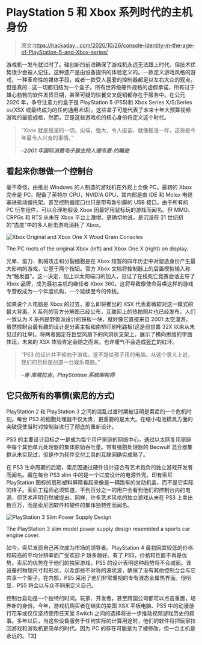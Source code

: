 # PlayStation 5 和 Xbox 系列时代的主机身份

> 原文:[https://hackaday . com/2020/10/26/console-identity-in-the-age-of-PlayStation-5-and-Xbox-series/](https://hackaday.com/2020/10/26/console-identity-in-the-age-of-playstation-5-and-xbox-series/)

游戏机一发布就过时了。硅创新的前进确保了游戏机永远无法跟上时代，但技术优势很少会被人记住。这种遗产是由设备提供的体验定义的。一款定义游戏风格的游戏，一种革命性的媒体手段，或者一款受人喜爱的控制器都足以左右大众的观点。但是真的…这一切都归结为一个盒子。所有世界级硬件规格的虚假承诺，所有过于雄心勃勃的软件发货日期，甚至可疑的快餐交叉促销都存在于服务中。在公元 2020 年，争夺注意力的盒子是 PlayStation 5 (PS5)和 Xbox Series X/S/Series ss(XSX 或最终成为的任何通用术语)。这些盒子可能代表了未来十年大预算视频游戏的最低规格，然而，正是这些游戏机的核心身份将定义这个时代。

> “Xbox 就是摇滚的一切。尖端，强大，令人振奋，就像摇滚一样，这将是今年最令人兴奋的事情。”
> 
> *–**2001 年国际消费电子展主持人德韦恩·约翰逊***

## 看起来你想做一个控制台

毫不奇怪，由推出 Windows 的人制造的游戏机在外观上会像 PC。最初的 Xbox 完全是 PC。配备了英特尔 CPU，NVIDIA GPU，其内部是由 IDE 和 Molex 电缆塞进驱动器托架。甚至控制器接口也只是带有新引脚的 USB 接口。由于所有的 PC 衍生组件，可以合理地假设 Xbox 因最好用鼠标玩的游戏而闻名。但 MMO、CRPGs 和 RTS 从未在 Xbox 平台上激增。更确切地说，是沉浸在 21 世纪初的“态度”中的多人射击游戏消耗了 Xbox。

![Xbox Original and Xbox One X Wood Grain Consoles](../Images/1a8083bcad6d6b8825868c0ef936d7c8.png)

The PC roots of the original Xbox (left) and Xbox One X (right) on display.

光晕、蛮力、机械攻击和分裂细胞是在 Xbox 短暂的四年历史中对塑造身份产生最大影响的游戏，它基于两个按钮。官方 Xbox 文档将控制器上的后置模拟输入称为“触发器”。这一决定，加上以太网端口的加入，见证了在线死亡竞赛会话主导了 Xbox 品牌，成为最初主机的继任者 Xbox 360。这将导致像使命召唤这样的游戏专营权成为一个年度机构，一个延续至今的传统。

如果说个人电脑是 Xbox 的过去，那么即将推出的 XSX 代表着微软对这一模式的最大背离。X 系列的官方分解图已经公布，互联网上的热拍照片也已经发布。人们一致认为 X 系列是野兽派设计的铁板一块，就好像它直接来自 2001:太空漫游。虽然控制台最有趣的设计是分离主板和南桥印刷电路板(这是自世嘉 32X 以来从未见过的壮举)。将两者固定在巨型风扇下的风洞状支架上，展示了横向思维的字面体现，未来的 XSX 体验肯定会随之而来。也许暖气不会造成[死亡](https://xbox.fandom.com/wiki/Red_Ring_of_Death)的红环。

> “PS3 的设计并不倾向于游戏。这不是给孩子用的电脑。从这个意义上说，我们的目标是创造一台娱乐电脑。”
> 
> *–**肯·库塔拉吉，PlayStation 系统架构师***

## 它只做所有的事情(索尼的方式)

PlayStation 2 和 PlayStation 3 之间的混乱过渡时期被证明是索尼的一个危机时刻。每台 PS3 的细胞处理器不仅太贵，更重要的是太大。在缩小电池模具方面的突破促使当时对控制台进行了彻底的重新设计。

PS3 的主要设计目标之一是成为每个用户家庭的网络中心，通过以太网复用家庭中每个其他单元处理器的集体原始吞吐量。带有细胞处理器的 Beowulf 混合器集群从未实现过，但是作为软件交付工具的互联网确实成熟了。

在 PS3 生命周期的后期，索尼因通过硬件设计迎合有艺术抱负的独立游戏开发者而闻名。藏在每台 PS3 slim 中的是一个过度设计的电源外壳。印有索尼 PlayStation 图标的扇形塑料屏障看起来像是一辆跑车的发动机盖，而不是它实际的样子。索尼工程师必须知道，不到百分之一的用户会看到他们的控制台内的电源，但艺术声明仍然被提出。同样，许多艺术风格的独立游戏从未在 PS3 上卖出数百万，而是索尼因软件和硬件的集体独特性而闻名。

![PlayStation 3 Slim Power Supply Design](../Images/7a6a57828a7ca899b930888b0cc8aad4.png)

The PlayStation 3 slim model power supply design resembled a sports car engine cover.

如今，索尼发现自己再次成为市场的领导者。PlayStation 4 最初因其较低的价格和较高的平均分辨率而广受欢迎:P 越多越好。有了 PS5，价格和性能不再是优势。索尼的优势在于他们的独家游戏，PS5 的设计表明这种趋势将不会减弱。该设备的物理尺寸和形状，以及那些不对称的波状波，确保了没有其他控制台会与它共享一个架子。在内部，PS5 采用了他们非常重视的专有液态金属热界面。很明显，PS5 将会以与众不同来定义自己。

控制台启动是一个独特的时间。玩家、开发者，甚至跨国公司都可以点击重置，培养新的身份。今年，游戏机购买者在结实的美国 XSX 平板电脑、PS5 中的动漫游行花车或仅仅坚持使用任天堂 Switch 之间的选择将进一步推动视频游戏历史的叙事。多年以后，当这些设备服务于任何实际的计算用途时，他们的软件将把玩家拉回游戏和游戏机更简单的时代。因为 PC 的存在可能是为了被修改，但一台主机是永远的。T3】